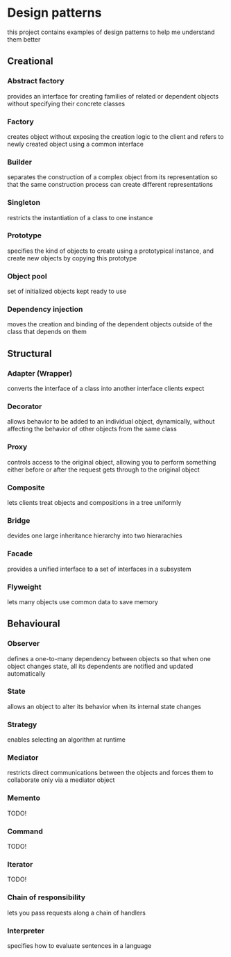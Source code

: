 # Design patterns
this project contains examples of design patterns to help me understand them better

## Creational

### Abstract factory
provides an interface for creating families of related or dependent objects without specifying their concrete classes

### Factory
creates object without exposing the creation logic to the client and refers to newly created object using a common interface

### Builder
separates the construction of a complex object from its representation so that the same construction process can create different representations

### Singleton
restricts the instantiation of a class to one instance

### Prototype
specifies the kind of objects to create using a prototypical instance, and create new objects by copying this prototype

### Object pool
set of initialized objects kept ready to use

### Dependency injection
moves the creation and binding of the dependent objects outside of the class that depends on them

## Structural

### Adapter (Wrapper)
converts the interface of a class into another interface clients expect

### Decorator
allows behavior to be added to an individual object, dynamically, without affecting the behavior of other objects from the same class

### Proxy
controls access to the original object, allowing you to perform something either before or after the request gets through to the original object

### Composite
lets clients treat objects and compositions in a tree uniformly

### Bridge
devides one large inheritance hierarchy into two hierarachies

### Facade
provides a unified interface to a set of interfaces in a subsystem

### Flyweight
lets many objects use common data to save memory

## Behavioural

### Observer
defines a one-to-many dependency between objects so that when one object changes state, all its dependents are notified and updated automatically

### State
allows an object to alter its behavior when its internal state changes

### Strategy
enables selecting an algorithm at runtime

### Mediator
restricts direct communications between the objects and forces them to collaborate only via a mediator object

### Memento
TODO!

### Command
TODO!

### Iterator
TODO!

### Chain of responsibility
lets you pass requests along a chain of handlers

### Interpreter
specifies how to evaluate sentences in a language